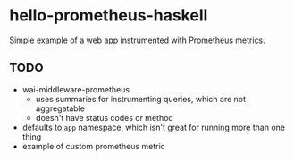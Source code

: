 # hello-prometheus-haskell

Simple example of a web app instrumented with Prometheus metrics.


## TODO

- wai-middleware-prometheus
  - uses summaries for instrumenting queries, which are not aggregatable
  - doesn't have status codes or method
- defaults to `app` namespace, which isn't great for running more than one
  thing
- example of custom prometheus metric
